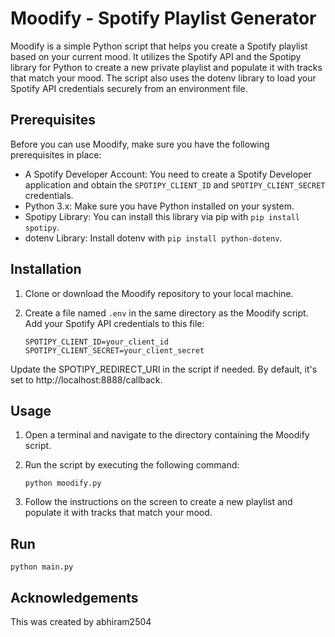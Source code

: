# Moodify - Spotify Playlist Generator

Moodify is a simple Python script that helps you create a Spotify playlist based on your current mood. It utilizes the Spotify API and the Spotipy library for Python to create a new private playlist and populate it with tracks that match your mood. The script also uses the dotenv library to load your Spotify API credentials securely from an environment file.

## Prerequisites

Before you can use Moodify, make sure you have the following prerequisites in place:

- A Spotify Developer Account: You need to create a Spotify Developer application and obtain the `SPOTIPY_CLIENT_ID` and `SPOTIPY_CLIENT_SECRET` credentials.
- Python 3.x: Make sure you have Python installed on your system.
- Spotipy Library: You can install this library via pip with `pip install spotipy`.
- dotenv Library: Install dotenv with `pip install python-dotenv`.

## Installation

1. Clone or download the Moodify repository to your local machine.

2. Create a file named `.env` in the same directory as the Moodify script. Add your Spotify API credentials to this file:

   ```shell
   SPOTIPY_CLIENT_ID=your_client_id
   SPOTIPY_CLIENT_SECRET=your_client_secret
Update the SPOTIPY_REDIRECT_URI in the script if needed. By default, it's set to http://localhost:8888/callback.


## Usage

1. Open a terminal and navigate to the directory containing the Moodify script.

2. Run the script by executing the following command:

   ```shell
   python moodify.py

3. Follow the instructions on the screen to create a new playlist and populate it with tracks that match your mood.

## Run

```shell
python main.py
```

## Acknowledgements
This was created by abhiram2504